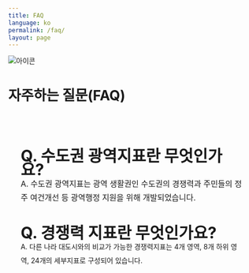 ```yaml
---
title: FAQ
language: ko
permalink: /faq/
layout: page
---
```


<style>
	
	.contents_box { padding : 0 5%; line-height: 200%;}
	.title { color:navy; font-size:18pt; font-weight:600;}
	.contents { font-size:12pt; }
	
	.img_div { text-align: center; }
	.img_div { line-height: 1.6em; }
	.img_div img { width: 90%; }
	
   .suffle_div { width: 100%;  margin-bottom:50px;}
   .suffle_div p { width: 100%; font-size:12pt;  }
   .suffle_div img { width:40%; float: right; }

</style>

<div class="heading goal-banner goal-13">
    <div class="container">
        <div class="row">
            <div class="sttl">
                <img src="{{ site.goal_image_base }}/{{ page.language }}/sub_title.png" alt="아이콘" />
            </div>
            <div class="sttl">
                <h1>자주하는 질문(FAQ)</h1>
            </div>
        </div>
    </div>
</div>
<div id="main-content" class="container" role="main">

<div class="contents_box">
    <!-- <span class="title">자주하는 질문(FAQ)</span> -->
	<br /><br />
	<p class="contents">
<b> <span style="font-size: 2rem">Q. 수도권 광역지표란 무엇인가요?</span>  </b> <br />
A. 수도권 광역지표는 광역 생활권인 수도권의 경쟁력과 주민들의 정주 여건개선 등 광역행정 지원을 위해 개발되었습니다.
<br /><br />

<b> <span style="font-size: 2rem">Q. 경쟁력 지표란 무엇인가요?</span>  </b> <br />
A. 다른 나라 대도시와의 비교가 가능한 경쟁력지표는 4개 영역, 8개 하위 영역, 24개의 세부지표로 구성되어 있습니다. 
<br /><br />
	</p>
</div>

</div>
